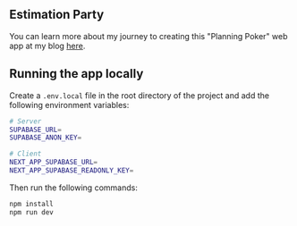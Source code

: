 ## Estimation Party

You can learn more about my journey to creating this "Planning Poker" web app at my blog [here](https://groff.dev/blog/creating-a-live-estimation-app-with-chatgpt).

## Running the app locally
Create a `.env.local` file in the root directory of the project and add the following environment variables:
```bash
# Server
SUPABASE_URL=
SUPABASE_ANON_KEY=

# Client
NEXT_APP_SUPABASE_URL=
NEXT_APP_SUPABASE_READONLY_KEY=

```

Then run the following commands:

```bash
npm install
npm run dev
```